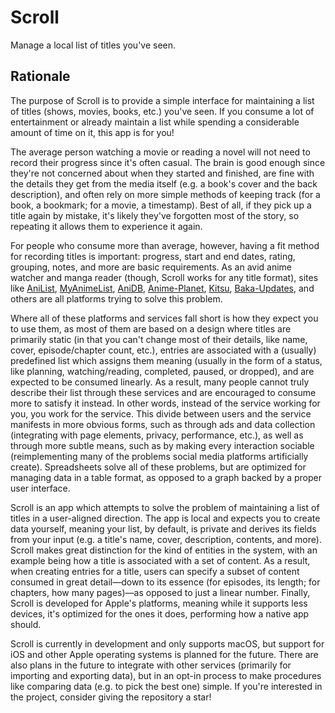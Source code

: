 # Scroll

Manage a local list of titles you've seen.

## Rationale

The purpose of Scroll is to provide a simple interface for maintaining a list of titles (shows, movies, books, etc.) you've seen. If you consume a lot of entertainment or already maintain a list while spending a considerable amount of time on it, this app is for you!

The average person watching a movie or reading a novel will not need to record their progress since it's often casual. The brain is good enough since they're not concerned about when they started and finished, are fine with the details they get from the media itself (e.g. a book's cover and the back description), and often rely on more simple methods of keeping track (for a book, a bookmark; for a movie, a timestamp). Best of all, if they pick up a title again by mistake, it's likely they've forgotten most of the story, so repeating it allows them to experience it again.

For people who consume more than average, however, having a fit method for recording titles is important: progress, start and end dates, rating, grouping, notes, and more are basic requirements. As an avid anime watcher and manga reader (though, Scroll works for any title format), sites like [AniList](https://anilist.co/), [MyAnimeList](https://myanimelist.net/), [AniDB](https://anidb.net/), [Anime-Planet](https://anime-planet.com/), [Kitsu](https://kitsu.io/), [Baka-Updates](https://www.mangaupdates.com), <!-- maybe too many? -->  and others are all platforms trying to solve this problem.

Where all of these platforms and services fall short is how they expect you to use them, as most of them are based on a design where titles are primarily static (in that you can't change most of their details, like name, cover, episode/chapter count, etc.), entries are associated with a (usually) predefined list which assigns them meaning (usually in the form of a status, like planning, watching/reading, completed, paused, or dropped), and are expected to be consumed linearly. As a result, many people cannot truly describe their list through these services and are encouraged to consume more to satisfy it instead. In other words, instead of the service working for you, you work for the service. This divide between users and the service manifests in more obvious forms, such as through ads and data collection (integrating with page elements, privacy, performance, etc.), as well as through more subtle means, such as by making every interaction sociable <!-- maybe a better word? --> (reimplementing many of the problems social media platforms artificially create). Spreadsheets solve all of these problems, but are optimized for managing data in a table format, as opposed to a graph backed by a proper user interface.

Scroll is an app which attempts to solve the problem of maintaining a list of titles in a user-aligned direction. The app is local and expects you to create data yourself, meaning your list, by default, is private and derives its fields from your input (e.g. a title's name, cover, description, contents, and more). Scroll makes great distinction for the kind of entities in the system, with an example being how a title is associated with a set of content. As a result, when creating entries for a title, users can specify a subset of content consumed in great detail—down to its essence (for episodes, its length; for chapters, how many pages)—as opposed to just a linear number. Finally, Scroll is developed for Apple's platforms, meaning while it supports less devices, it's optimized for the ones it does, performing how a native app should.

Scroll is currently in development and only supports macOS, but support for iOS and other Apple operating systems is planned for the future. There are also plans in the future to integrate with other services (primarily for importing and exporting data), but in an opt-in process to make procedures like comparing data (e.g. to pick the best one) simple. If you're interested in the project, consider giving the repository a star!